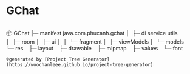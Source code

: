 # GChat
```
```
📦 GChat
├─ manifest
java.com.phucanh.gchat
│  ├─ di
service
utils
│  ├─ room
│  ├─ ui
│  │  └─ fragment
│  ├─ viewModels
│  └─ models
└─ res
   ├─ layout
   ├─ drawable
   ├─ mipmap
   ├─ values
   └─ font
```
©generated by [Project Tree Generator](https://woochanleee.github.io/project-tree-generator)
